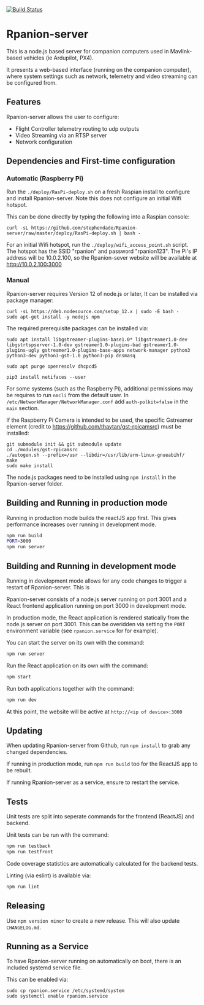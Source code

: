 [![Build Status](https://travis-ci.org/stephendade/Rpanion-server.svg?branch=master)](https://travis-ci.org/stephendade/Rpanion-server)

# Rpanion-server

This is a node.js based server for companion computers used in Mavlink-based vehicles (ie Ardupilot, PX4).

It presents a web-based interface (running on the companion computer), where system settings such as network,
telemetry and video streaming can be configured from.

## Features

Rpanion-server allows the user to configure:

- Flight Controller telemetry routing to udp outputs
- Video Streaming via an RTSP server
- Network configuration

## Dependencies and First-time configuration

### Automatic (Raspberry Pi)

Run the ``./deploy/RasPi-deploy.sh`` on a fresh Raspian install to configure and install Rpanion-server. Note
this does not configure an initial Wifi hotspot.

This can be done directly by typing the following into a Raspian console:

```
curl -sL https://github.com/stephendade/Rpanion-server/raw/master/deploy/RasPi-deploy.sh | bash -
```

For an initial Wifi hotspot, run the ``./deploy/wifi_access_point.sh`` script. The hotspot has the SSID "rpanion"
and password "rpanion123". The Pi's IP address will be 10.0.2.100, so the Rpanion-sever website will be available
at http://10.0.2.100:3000

### Manual

Rpanion-server requires Version 12 of node.js or later, It can be installed
via package manager:

```
curl -sL https://deb.nodesource.com/setup_12.x | sudo -E bash -
sudo apt-get install -y nodejs npm
```

The required prerequisite packages can be installed via:

```
sudo apt install libgstreamer-plugins-base1.0* libgstreamer1.0-dev libgstrtspserver-1.0-dev gstreamer1.0-plugins-bad gstreamer1.0-plugins-ugly gstreamer1.0-plugins-base-apps network-manager python3 python3-dev python3-gst-1.0 python3-pip dnsmasq

sudo apt purge openresolv dhcpcd5

pip3 install netifaces --user
```

For some systems (such as the Raspberry Pi), additional permissions may be requires to run ``nmcli`` from the
default user. In ``/etc/NetworkManager/NetworkManager.conf`` add ``auth-polkit=false`` in the ``main`` section.

If the Raspberry Pi Camera is intended to be used, the specific Gstreamer element (credit to 
https://github.com/thaytan/gst-rpicamsrc) must be installed:

```
git submodule init && git submodule update
cd ./modules/gst-rpicamsrc
./autogen.sh --prefix=/usr --libdir=/usr/lib/arm-linux-gnueabihf/
make
sudo make install
```

The node.js packages need to be installed using ``npm install`` in the Rpanion-server folder.



## Building and Running in production mode

Running in production mode builds the reactJS app first. This gives
performance increases over running in development mode.

```bash
npm run build
PORT=3000
npm run server
```

## Building and Running in development mode

Running in development mode allows for any code changes to trigger a restart of Rpanion-server. 
This is 

Rpanion-server consists of a node.js server running on port 3001 and a React frontend application
running on port 3000 in development mode. 

In production mode, the React application is rendered statically
from the node.js server on port 3001. This can be overidden via setting the ``PORT`` environment
variable (see ``rpanion.service`` for for example).

You can start the server on its own with the command:

```bash
npm run server
```

Run the React application on its own with the command:

```bash
npm start
```

Run both applications together with the command:

```bash
npm run dev
```

At this point, the website will be active at ``http://<ip of device>:3000``

## Updating

When updating Rpanion-server from Github, run ``npm install`` to grab any
changed dependencies.

If running in production mode, run ``npm run build`` too for the ReactJS app 
to be rebuilt.

If running Rpanion-server as a service, ensure to restart the service.

## Tests

Unit tests are split into seperate commands for the frontend (ReactJS) and backend.

Unit tests can be run with the command:

```bash
npm run testback
npm run testfront
```

Code coverage statistics are automatically calculated for the backend tests.

Linting (via eslint) is available via:

```bash
npm run lint
```

## Releasing

Use ``npm version minor`` to create a new release. This will also update ``CHANGELOG.md``.

## Running as a Service

To have Rpanion-server running on automatically on boot, there is an included systemd service file.

This can be enabled via:

```
sudo cp rpanion.service /etc/systemd/system
sudo systemctl enable rpanion.service
```

